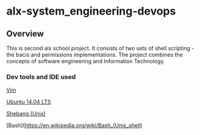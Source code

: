 # alx-system_engineering-devops
## Overview
This is second alx school project. It consists of two sets of shell scripting -the bacis and permissions implementations. The project combines the concepts of software engineering and Information Technology.

### Dev tools and IDE used
[Vim](https://www.vim.org/)

[Ubuntu 14.04 LTS](http://releases.ubuntu.com/trusty/)

[Shebang (Unix)](https://en.wikipedia.org/wiki/Shebang_%28Unix%29)

[Bash](https://en.wikipedia.org/wiki/Bash_(Unix_shell)
